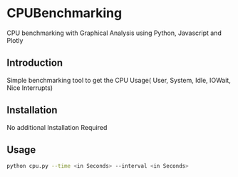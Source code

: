 # CPUBenchmarking
CPU benchmarking with Graphical Analysis using Python, Javascript and Plotly

## Introduction
Simple benchmarking tool to get the CPU Usage( User, System, Idle, IOWait, Nice Interrupts)

## Installation
No additional Installation Required

## Usage
```bash
python cpu.py --time <in Seconds> --interval <in Seconds>
```
